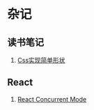 # 杂记

## 读书笔记

1. [Css实现简单形状](./文章笔记/Css实现简单图形.md)

## React

1. [React Concurrent Mode](./React/React%20Concurrent%20Mode.md)